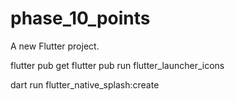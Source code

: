 # phase_10_points

A new Flutter project.

flutter pub get
flutter pub run flutter_launcher_icons

dart run flutter_native_splash:create